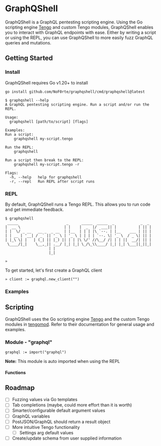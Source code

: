 # GraphQShell
GraphQShell is a GraphQL pentesting scripting engine. Using the Go scripting engine [Tengo](https://github.com/d5/tengo) and custom Tengo modules, GraphQShell enables you to interact with GraphQL endpoints with ease. Either by writing a script or using the REPL, you can use GraphQShell to more easily fuzz GraphQL queries and mutations.

## Getting Started
### Install
GraphQShell requires Go v1.20+ to install

```
go install github.com/NoF0rte/graphqshell/cmd/graphqshell@latest
```
```
$ graphqshell --help
A GraphQL pentesting scripting engine. Run a script and/or run the REPL.

Usage:
  graphqshell [path/to/script] [flags]

Examples:
Run a script:
	graphqshell my-script.tengo

Run the REPL:
	graphqshell

Run a script then break to the REPL:
	graphqshell my-script.tengo -r

Flags:
  -h, --help   help for graphqshell
  -r, --repl   Run REPL after script runs

```

### REPL
By default, GraphQShell runs a Tengo REPL. This allows you to run code and get immediate feedback.
```
$ graphqshell
 _____                      _      _____  _____  _            _  _
|  __ \                    | |    |  _  |/  ___|| |          | || |
| |  \/ _ __   __ _  _ __  | |__  | | | |\ `--. | |__    ___ | || |
| | __ | '__| / _` || '_ \ | '_ \ | | | | `--. \| '_ \  / _ \| || |
| |_\ \| |   | (_| || |_) || | | |\ \/' //\__/ /| | | ||  __/| || |
 \____/|_|    \__,_|| .__/ |_| |_| \_/\_\\____/ |_| |_| \___||_||_|
                    | |
                    |_|

» 
```

To get started, let's first create a GraphQL client
```
» client := graphql.new_client("")
```

### Examples

## Scripting
GraphQShell uses the Go scripting engine [Tengo](https://github.com/d5/tengo) and the custom Tengo modules in [tengomod](https://github.com/analog-substance/tengomod). Refer to their documentation for general usage and examples.

### Module - "graphql"

```golang
graphql := import("graphql")
```

**Note:** This module is auto imported when using the REPL

#### Functions


## Roadmap
- [ ] Fuzzing values via Go templates
- [ ] Tab completions (maybe, could more effort than it is worth)
- [ ] Smarter/configurable default argument values
- [ ] GraphQL variables
- [ ] PostJSON/GraphQL should return a result object
- [ ] More intuitive Tengo functionality
  - [ ] Settings arg default values
- [ ] Create/update schema from user supplied information
